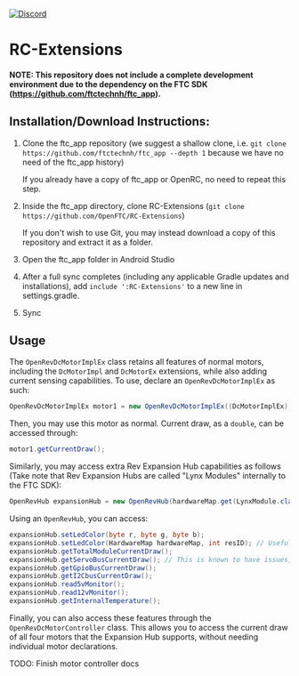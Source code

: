[![Discord](https://img.shields.io/discord/377144270034829324.svg?style=for-the-badge)](https://discord.gg/ameFTnC)

# RC-Extensions

#### NOTE: This repository does not include a complete development environment due to the dependency on the FTC SDK (https://github.com/ftctechnh/ftc_app).

## Installation/Download Instructions:

1) Clone the ftc_app repository (we suggest a shallow clone, i.e. `git clone https://github.com/ftctechnh/ftc_app --depth 1` because we have no need of the ftc_app history)

    If you already have a copy of ftc_app or OpenRC, no need to repeat this step.
2) Inside the ftc_app directory, clone RC-Extensions (`git clone https://github.com/OpenFTC/RC-Extensions`)

    If you don't wish to use Git, you may instead download a copy of this repository and extract it as a folder.
3) Open the ftc_app folder in Android Studio
4) After a full sync completes (including any applicable Gradle updates and installations), add `include ':RC-Extensions'` to a new line in settings.gradle.
5) Sync

## Usage

The `OpenRevDcMotorImplEx` class retains all features of normal motors, including the `DcMotorImpl` and `DcMotorEx` extensions, while also adding current sensing capabilities. To use, declare an `OpenRevDcMotorImplEx` as such:

```java
OpenRevDcMotorImplEx motor1 = new OpenRevDcMotorImplEx((DcMotorImplEx) hardwareMap.dcMotor.get("motor1"));`
```

Then, you may use this motor as normal. Current draw, as a `double`, can be accessed through:

```java
motor1.getCurrentDraw();
```

Similarly, you may access extra Rev Expansion Hub capabilities as follows (Take note that Rev Expansion Hubs are called "Lynx Modules" internally to the FTC SDK):

```java
OpenRevHub expansionHub = new OpenRevHub(hardwareMap.get(LynxModule.class, "Expansion Hub 1"));
```

Using an `OpenRevHub`, you can access:

```java
expansionHub.setLedColor(byte r, byte g, byte b);
expansionHub.setLedColor(HardwareMap hardwareMap, int resID); // Useful if you have colors defined as R.color.pink
expansionHub.getTotalModuleCurrentDraw();
expansionHub.getServoBusCurrentDraw(); // This is known to have issues, but they are most likely are caused by the ExH firmware itself
expansionHub.getGpioBusCurrentDraw();
expansionHub.getI2CbusCurrentDraw();
expansionHub.read5vMonitor();
expansionHub.read12vMonitor();
expansionHub.getInternalTemperature();
```

Finally, you can also access these features through the `OpenRevDcMotorController` class. This allows you to access the current draw of all four motors that the Expansion Hub supports, without needing individual motor declarations. 

TODO: Finish motor controller docs 
